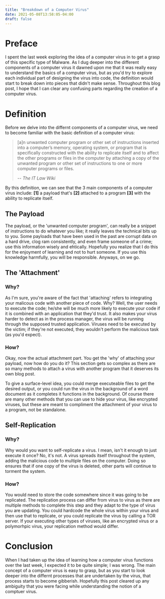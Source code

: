```yaml
---
title: "Breakdown of a Computer Virus"
date: 2021-05-08T13:58:05-04:00
draft: false
---
```


# Preface

I spent the last week exploring the idea of a computer virus in to get a grasp of this specific type of Malware. As I dug deeper into the different components of a computer virus it dawned upon me that it was really easy to understand the basics of a computer virus, but as you'd try to explore each individual part of designing the virus into code, the definition would start to break down into pieces that didn't make sense. Throughout this blog post, I hope that I can clear any confusing parts regarding the creation of a computer virus.

# Definition

Before we delve into the differnt components of a computer virus, we need to become familiar with the basic definition of a computer virus:

> [a]n unwanted computer program or other set of instructions inserted into a computer’s memory,
> operating system, or program that is specifically constructed with the ability to replicate itself and to affect
> the other programs or files in the computer by attaching a copy of the unwanted program or other set of
> instructions to one or more computer programs or files.
>
> -- *The IT Law Wiki*

By this definition, we can see that the 3 main components of a computer virus include: **[1]** a payload that's **[2]** attached to a program **[3]** with the ability to replicate itself.

## The Payload

The payload, or the 'unwanted computer program', can really be a snippet of instructions to do whatever you like; it really leaves the technical bits up to you. Some payloads that have been used in the past are corrupt data on a hard drive, clog ram consistently, and even frame someone of a crime; use this information wisely and ehtically. Hopefully you realize that I do this for the enjoyment of learning and not to hurt someone. If you use this knowledge harmfully, you will be responsible. Anyways, on we go.

## The 'Attachment'

### Why?

As I'm sure, you're aware of the fact that 'attaching' refers to integrating your malicous code with another piece of code. Why? Well, the user needs to execute the code; he/she will be much more likely to execute your code if it is combined with an application that they'd trust. It also makes your virus harder to detect as in the process manager, the virus will be running through the supposed trusted application. Viruses need to be executed by the victim; if they're not executed, they wouldn't perform the malicious task (as you'd expect). 

### How?

Okay, now the actual attachment part. You get the 'why' of attaching your payload, now how do you do it? This section gets so complex as there are so many methods to attach a virus with another program that it deserves its own blog post.

To give a surface-level idea, you could merge executeable files to get the desired output, or you could run the virus in the background of a word document as it completes it functions in the background. Of course there are many other methods that you can use to hide your virus, like encrypted viruses, but these are meant to compliment the attachment of your virus to a program, not be standalone.

## Self-Replication

### Why?

Why would you want to self-replicate a virus. I mean, isn't it enough to just execute it once? No, it's not. A virus spreads itself throughout the system, adding the malicious code to multiple files on the computer. Doing so ensures that if one copy of the virus is deleted, other parts will continue to torment the system.

### How?

You would need to store the code somewhere since it was going to be replicated. The replication process can differ from virus to virus as there are multiple methods to complete this step and they adapt to the type of virus you are updating. You could hardcode the whole virus within your virus and then use that to replicate, or you could replicate the virus by calling a TOR server. If your executing other types of viruses, like an encrypted virus or a polymorhpic virus, your replication method would differ.

# Conclusion

When I had taken up the idea of learning how a computer virus functions over the last week, I expected it to be quite simple; I was wrong. The main concept of a computer virus is easy to grasp, but as you start to look deeper into the differnt processes that are undertaken by the virus, that process starts to become gibberish. Hopefully this post cleared up any ambiguity that you were facing while understanding the notion of a comptuer virus. 
